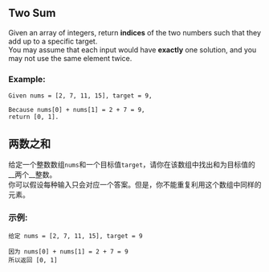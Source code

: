 ## Two Sum
Given an array of integers, return __indices__ of the two numbers such that they add up to a specific target.  
You may assume that each input would have __exactly__ one solution, and you may not use the same element twice.  

### Example:
```
Given nums = [2, 7, 11, 15], target = 9,

Because nums[0] + nums[1] = 2 + 7 = 9,
return [0, 1].
```

## 两数之和
给定一个整数数组<code>nums</code>和一个目标值<code>target</code>，请你在该数组中找出和为目标值的__两个__整数。  
你可以假设每种输入只会对应一个答案。但是，你不能重复利用这个数组中同样的元素。  
### 示例:
```
给定 nums = [2, 7, 11, 15], target = 9

因为 nums[0] + nums[1] = 2 + 7 = 9
所以返回 [0, 1] 
```